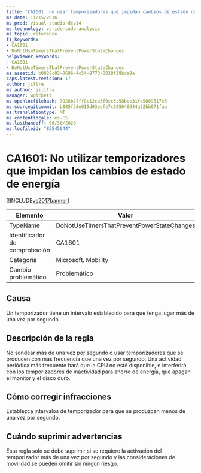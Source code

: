 ```yaml
---
title: 'CA1601: no usar temporizadores que impidan cambios de estado de energía | Microsoft Docs'
ms.date: 11/15/2016
ms.prod: visual-studio-dev14
ms.technology: vs-ide-code-analysis
ms.topic: reference
f1_keywords:
- CA1601
- DoNotUseTimersThatPreventPowerStateChanges
helpviewer_keywords:
- CA1601
- DoNotUseTimersThatPreventPowerStateChanges
ms.assetid: b8028c92-0696-4c54-9773-0028f29bda9a
caps.latest.revision: 17
author: jillre
ms.author: jillfra
manager: wpickett
ms.openlocfilehash: 7928b2fff8c12ca3f0cc3c58bee31fe5809517e5
ms.sourcegitcommit: b885f26e015d03eafe7c885040644a52bb071fae
ms.translationtype: MT
ms.contentlocale: es-ES
ms.lasthandoff: 06/30/2020
ms.locfileid: "85545644"
---
```

# <a name="ca1601-do-not-use-timers-that-prevent-power-state-changes"></a>CA1601: No utilizar temporizadores que impidan los cambios de estado de energía
[!INCLUDE[vs2017banner](../includes/vs2017banner.md)]

|Elemento|Valor|
|-|-|
|TypeName|DoNotUseTimersThatPreventPowerStateChanges|
|Identificador de comprobación|CA1601|
|Categoría|Microsoft. Mobility|
|Cambio problemático|Problemático|

## <a name="cause"></a>Causa
 Un temporizador tiene un intervalo establecido para que tenga lugar más de una vez por segundo.

## <a name="rule-description"></a>Descripción de la regla
 No sondear más de una vez por segundo o usar temporizadores que se producen con más frecuencia que una vez por segundo. Una actividad periódica más frecuente hará que la CPU no esté disponible, e interferirá con los temporizadores de inactividad para ahorro de energía, que apagan el monitor y el disco duro.

## <a name="how-to-fix-violations"></a>Cómo corregir infracciones
 Establezca intervalos de temporizador para que se produzcan menos de una vez por segundo.

## <a name="when-to-suppress-warnings"></a>Cuándo suprimir advertencias
 Esta regla solo se debe suprimir si se requiere la activación del temporizador más de una vez por segundo y las consideraciones de movilidad se pueden omitir sin ningún riesgo.
